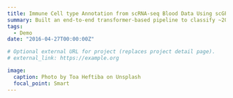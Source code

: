 ```yaml
---
title: Immune Cell type Annotation from scRNA-seq Blood Data Using scGPT
summary: Built an end-to-end transformer-based pipeline to classify ~20K blood cells from scRNA-seq data, identifying ~10 immune subtypes using scGPT embeddings, clustering, and marker gene validation. Preprocessing included HVG selection and canonical immune marker validation. Results highlight the potential of large-scale generative models for high-resolution immune profiling. \ Tools: HuggingFace, scGPT, scVI, sciPy, scanPy, Pandas, Scikit-learn, Seaborn
tags:
  - Demo
date: "2016-04-27T00:00:00Z"

# Optional external URL for project (replaces project detail page).
# external_link: https://example.org

image:
  caption: Photo by Toa Heftiba on Unsplash
  focal_point: Smart
---
```

